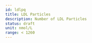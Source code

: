 ```yaml
---
id: ldlpq
title: LDL Particles
description: Number of LDL Particles
status: draft
unit: nmol/L
range: < 1260
---
```

